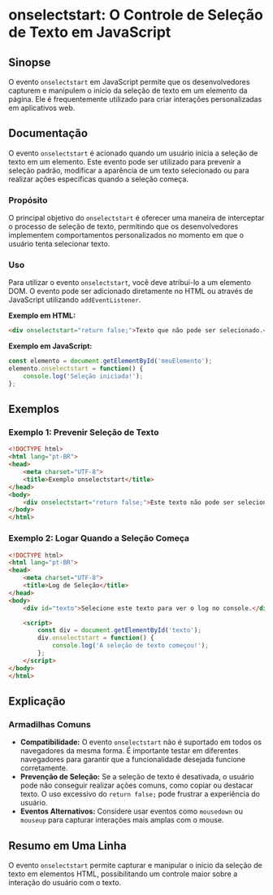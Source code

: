 <!--
Meta Description: # onselectstart: O Controle de Seleção de Texto em JavaScript ## Sinopse O evento `onselectstart` em JavaScript permite que os desenvolvedores capture...
Meta Keywords: texto, seleção, onselectstart, html, div
-->

# onselectstart: O Controle de Seleção de Texto em JavaScript

## Sinopse
O evento `onselectstart` em JavaScript permite que os desenvolvedores capturem e manipulem o início da seleção de texto em um elemento da página. Ele é frequentemente utilizado para criar interações personalizadas em aplicativos web.

## Documentação
O evento `onselectstart` é acionado quando um usuário inicia a seleção de texto em um elemento. Este evento pode ser utilizado para prevenir a seleção padrão, modificar a aparência de um texto selecionado ou para realizar ações específicas quando a seleção começa.

### Propósito
O principal objetivo do `onselectstart` é oferecer uma maneira de interceptar o processo de seleção de texto, permitindo que os desenvolvedores implementem comportamentos personalizados no momento em que o usuário tenta selecionar texto.

### Uso
Para utilizar o evento `onselectstart`, você deve atribuí-lo a um elemento DOM. O evento pode ser adicionado diretamente no HTML ou através de JavaScript utilizando `addEventListener`.

**Exemplo em HTML:**
```html
<div onselectstart="return false;">Texto que não pode ser selecionado.</div>
```

**Exemplo em JavaScript:**
```javascript
const elemento = document.getElementById('meuElemento');
elemento.onselectstart = function() {
    console.log('Seleção iniciada!');
};
```

## Exemplos
### Exemplo 1: Prevenir Seleção de Texto
```html
<!DOCTYPE html>
<html lang="pt-BR">
<head>
    <meta charset="UTF-8">
    <title>Exemplo onselectstart</title>
</head>
<body>
    <div onselectstart="return false;">Este texto não pode ser selecionado.</div>
</body>
</html>
```

### Exemplo 2: Logar Quando a Seleção Começa
```html
<!DOCTYPE html>
<html lang="pt-BR">
<head>
    <meta charset="UTF-8">
    <title>Log de Seleção</title>
</head>
<body>
    <div id="texto">Selecione este texto para ver o log no console.</div>

    <script>
        const div = document.getElementById('texto');
        div.onselectstart = function() {
            console.log('A seleção de texto começou!');
        };
    </script>
</body>
</html>
```

## Explicação
### Armadilhas Comuns
- **Compatibilidade:** O evento `onselectstart` não é suportado em todos os navegadores da mesma forma. É importante testar em diferentes navegadores para garantir que a funcionalidade desejada funcione corretamente.
- **Prevenção de Seleção:** Se a seleção de texto é desativada, o usuário pode não conseguir realizar ações comuns, como copiar ou destacar texto. O uso excessivo do `return false;` pode frustrar a experiência do usuário.
- **Eventos Alternativos:** Considere usar eventos como `mousedown` ou `mouseup` para capturar interações mais amplas com o mouse.

## Resumo em Uma Linha
O evento `onselectstart` permite capturar e manipular o início da seleção de texto em elementos HTML, possibilitando um controle maior sobre a interação do usuário com o texto.
